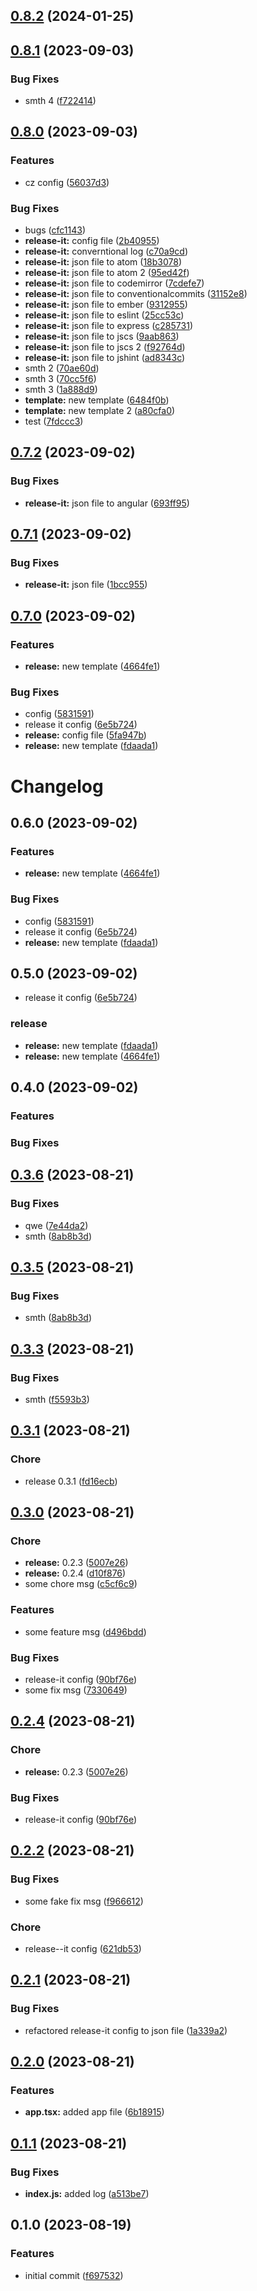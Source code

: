 

## [0.8.2](https://github.com/1smat/auto-release/compare/0.8.1...0.8.2) (2024-01-25)

## [0.8.1](https://github.com/1smat/auto-release/compare/0.8.0...0.8.1) (2023-09-03)


### Bug Fixes

* smth 4 ([f722414](https://github.com/1smat/auto-release/commit/f7224141ff571b75656448f64a44c028900f9d04))

## [0.8.0](https://github.com/1smat/auto-release/compare/0.7.2...0.8.0) (2023-09-03)


### Features

* cz config ([56037d3](https://github.com/1smat/auto-release/commit/56037d309c90c7a02425410fd0a532201bad287a))


### Bug Fixes

* bugs ([cfc1143](https://github.com/1smat/auto-release/commit/cfc1143ae674bb9e9d4777b6754efaae44bf9b4b))
* **release-it:** config file ([2b40955](https://github.com/1smat/auto-release/commit/2b409559beb456f8e8e47d78234ba51ec6df57ee))
* **release-it:** converntional log ([c70a9cd](https://github.com/1smat/auto-release/commit/c70a9cd3c66187b102fba185d50b4ca557ba2543))
* **release-it:** json file to atom ([18b3078](https://github.com/1smat/auto-release/commit/18b30789ed6ab6688d0ec1a59012026c759293c9))
* **release-it:** json file to atom 2 ([95ed42f](https://github.com/1smat/auto-release/commit/95ed42fa3037754a792dac3ba45ba3fb4befb917))
* **release-it:** json file to codemirror ([7cdefe7](https://github.com/1smat/auto-release/commit/7cdefe79eaa945c1aecbb5a7ff8ae3fdab04d318))
* **release-it:** json file to conventionalcommits ([31152e8](https://github.com/1smat/auto-release/commit/31152e8d9bd474d67fa571c6297686167a5c15c7))
* **release-it:** json file to ember ([9312955](https://github.com/1smat/auto-release/commit/9312955bd8fa1884630c8d144367702ab6569318))
* **release-it:** json file to eslint ([25cc53c](https://github.com/1smat/auto-release/commit/25cc53cd802ae59db32b4adb9aa24b3da5e3d1df))
* **release-it:** json file to express ([c285731](https://github.com/1smat/auto-release/commit/c285731e97cd452de6b4b665659620417bd27835))
* **release-it:** json file to jscs ([9aab863](https://github.com/1smat/auto-release/commit/9aab863ae9ec97354a96f66bc9e4e8d9e62f0960))
* **release-it:** json file to jscs 2 ([f92764d](https://github.com/1smat/auto-release/commit/f92764d32bec04744de382e7312dfe3f18a77e57))
* **release-it:** json file to jshint ([ad8343c](https://github.com/1smat/auto-release/commit/ad8343c52741fcea56aaf54d3ff61f477571dae0))
* smth 2 ([70ae60d](https://github.com/1smat/auto-release/commit/70ae60d5f579c12b43901805640332b83d57ecf0))
* smth 3 ([70cc5f6](https://github.com/1smat/auto-release/commit/70cc5f650bc97383f26c9f4eb9b675ade54ff9fb))
* smth 3 ([1a888d9](https://github.com/1smat/auto-release/commit/1a888d9a7bcea983f1b686da461a062234e2d02d))
* **template:** new template ([6484f0b](https://github.com/1smat/auto-release/commit/6484f0b7d204e863b62f1f3b6a505e6b010d8a41))
* **template:** new template 2 ([a80cfa0](https://github.com/1smat/auto-release/commit/a80cfa0705c0f6daa04c8ac758a5c320bf557a1a))
* test ([7fdccc3](https://github.com/1smat/auto-release/commit/7fdccc3453b1bd87a88157a6ad54028bb97954b7))

## [0.7.2](https://github.com/1smat/auto-release/compare/0.7.1...0.7.2) (2023-09-02)


### Bug Fixes

* **release-it:** json file to angular ([693ff95](https://github.com/1smat/auto-release/commit/693ff95eeb285a45a49dea76880f34595a0bd9b1))

## [0.7.1](https://github.com/1smat/auto-release/compare/0.7.0...0.7.1) (2023-09-02)


### Bug Fixes

* **release-it:** json file ([1bcc955](https://github.com/1smat/auto-release/commit/1bcc9557bea0a12bac263a7a65ad157c18cae26f))

## [0.7.0](https://github.com/1smat/auto-release/compare/0.3.6...0.7.0) (2023-09-02)


### Features

* **release:** new template ([4664fe1](https://github.com/1smat/auto-release/commit/4664fe16447208b3a41608050c2424e27f6b289c))


### Bug Fixes

* config ([5831591](https://github.com/1smat/auto-release/commit/58315916f422ad44f228aa657d8ae82ee10b628c))
* release it config ([6e5b724](https://github.com/1smat/auto-release/commit/6e5b724b12798d65bd67e641796e4e346c349e4a))
* **release:** config file ([5fa947b](https://github.com/1smat/auto-release/commit/5fa947b3ed2f611e3cd029db2f59066e7e7438a9))
* **release:** new template ([fdaada1](https://github.com/1smat/auto-release/commit/fdaada185dc1bd29d9be4d94d2dbc83ab7c4b5b3))

# Changelog

## 0.6.0 (2023-09-02)


### Features

* **release:** new template ([4664fe1](https://github.com/1smat/auto-release/commit/4664fe16447208b3a41608050c2424e27f6b289c))


### Bug Fixes

* config ([5831591](https://github.com/1smat/auto-release/commit/58315916f422ad44f228aa657d8ae82ee10b628c))
* release it config ([6e5b724](https://github.com/1smat/auto-release/commit/6e5b724b12798d65bd67e641796e4e346c349e4a))
* **release:** new template ([fdaada1](https://github.com/1smat/auto-release/commit/fdaada185dc1bd29d9be4d94d2dbc83ab7c4b5b3))

## 0.5.0 (2023-09-02)


* release it config ([6e5b724](https://github.com/1smat/auto-release/commit/6e5b724b12798d65bd67e641796e4e346c349e4a))


### release

* **release:** new template ([fdaada1](https://github.com/1smat/auto-release/commit/fdaada185dc1bd29d9be4d94d2dbc83ab7c4b5b3))
* **release:** new template ([4664fe1](https://github.com/1smat/auto-release/commit/4664fe16447208b3a41608050c2424e27f6b289c))

## 0.4.0 (2023-09-02)


### Features



### Bug Fixes

## [0.3.6](https://github.com/1smat/auto-release/compare/0.3.3...0.3.6) (2023-08-21)


### Bug Fixes

* qwe ([7e44da2](https://github.com/1smat/auto-release/commit/7e44da28ea36accbfd3955a581e60b86b9742cad))
* smth ([8ab8b3d](https://github.com/1smat/auto-release/commit/8ab8b3d6a1edca989ace385dd508c2ac2ea3564b))

## [0.3.5](https://github.com/1smat/auto-release/compare/0.3.3...0.3.5) (2023-08-21)


### Bug Fixes

* smth ([8ab8b3d](https://github.com/1smat/auto-release/commit/8ab8b3d6a1edca989ace385dd508c2ac2ea3564b))

## [0.3.3](https://github.com/1smat/auto-release/compare/0.3.1...0.3.3) (2023-08-21)


### Bug Fixes

* smth ([f5593b3](https://github.com/1smat/auto-release/commit/f5593b3ebe0046219415781d184c866cd773b3fb))

## [0.3.1](https://github.com/1smat/auto-release/compare/0.3.0...0.3.1) (2023-08-21)


### Chore

* release 0.3.1 ([fd16ecb](https://github.com/1smat/auto-release/commit/fd16ecb3754189e01ccd99cfdf191421bd8f12b6))

## [0.3.0](https://github.com/1smat/auto-release/compare/0.2.2...0.3.0) (2023-08-21)


### Chore

* **release:** 0.2.3 ([5007e26](https://github.com/1smat/auto-release/commit/5007e267da4000182af5836d5d337ef305ccee13))
* **release:** 0.2.4 ([d10f876](https://github.com/1smat/auto-release/commit/d10f87660e8424f42722e1ca30f4335db66b51e7))
* some chore msg ([c5cf6c9](https://github.com/1smat/auto-release/commit/c5cf6c9da5a6ffa1dd977b335b3f36976043148e))


### Features

* some feature msg ([d496bdd](https://github.com/1smat/auto-release/commit/d496bdd75813de87373ac5b570573e38ef00c30c))


### Bug Fixes

* release-it config ([90bf76e](https://github.com/1smat/auto-release/commit/90bf76eddea3e3f31da5044a87d90eb5a690ccf8))
* some fix msg ([7330649](https://github.com/1smat/auto-release/commit/7330649f2ebbba5cc043348fe6441130b3738be1))

## [0.2.4](https://github.com/1smat/auto-release/compare/0.2.2...0.2.4) (2023-08-21)


### Chore

* **release:** 0.2.3 ([5007e26](https://github.com/1smat/auto-release/commit/5007e267da4000182af5836d5d337ef305ccee13))


### Bug Fixes

* release-it config ([90bf76e](https://github.com/1smat/auto-release/commit/90bf76eddea3e3f31da5044a87d90eb5a690ccf8))

## [0.2.2](https://github.com/1smat/auto-release/compare/0.2.1...0.2.2) (2023-08-21)


### Bug Fixes

* some fake fix msg ([f966612](https://github.com/1smat/auto-release/commit/f966612a54f2f667282f78236123287f39cf0d03))


### Chore

* release--it config ([621db53](https://github.com/1smat/auto-release/commit/621db535c350e34cbcde55aa48d94009d30f2e7f))

## [0.2.1](https://github.com/1smat/auto-release/compare/0.2.0...0.2.1) (2023-08-21)


### Bug Fixes

* refactored release-it config to json file ([1a339a2](https://github.com/1smat/auto-release/commit/1a339a2f7c3b2f3fbc9e089ff816b605099380af))

## [0.2.0](https://github.com/1smat/auto-release/compare/0.1.1...0.2.0) (2023-08-21)


### Features

* **app.tsx:** added app file ([6b18915](https://github.com/1smat/auto-release/commit/6b18915c062a87020550f356d8211c8dd1eb10d3))

## [0.1.1](https://github.com/1smat/auto-release/compare/0.1.0...0.1.1) (2023-08-21)


### Bug Fixes

* **index.js:** added log ([a513be7](https://github.com/1smat/auto-release/commit/a513be715f69ae6e8760584ebc262e734c0f3e92))

## 0.1.0 (2023-08-19)


### Features

* initial commit ([f697532](https://github.com/1smat/auto-release/commit/f697532d5a0f63ccaf761562555c67fcc1484189))